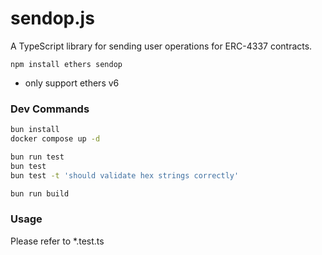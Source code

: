 # sendop.js

A TypeScript library for sending user operations for ERC-4337 contracts.

```
npm install ethers sendop
```

- only support ethers v6

### Dev Commands

```sh
bun install
docker compose up -d

bun run test
bun test
bun test -t 'should validate hex strings correctly'

bun run build
```

### Usage

Please refer to *.test.ts